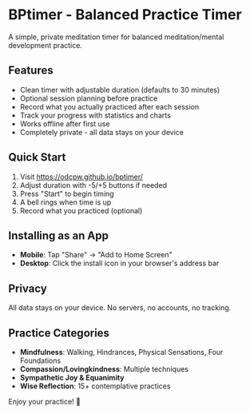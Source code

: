 # BPtimer - Balanced Practice Timer

A simple, private meditation timer for balanced meditation/mental development practice.

## Features
- Clean timer with adjustable duration (defaults to 30 minutes)
- Optional session planning before practice
- Record what you actually practiced after each session
- Track your progress with statistics and charts
- Works offline after first use
- Completely private - all data stays on your device

## Quick Start

1. Visit https://odcpw.github.io/bptimer/
2. Adjust duration with -5/+5 buttons if needed
3. Press "Start" to begin timing
4. A bell rings when time is up
5. Record what you practiced (optional)

## Installing as an App
- **Mobile**: Tap "Share" → "Add to Home Screen"
- **Desktop**: Click the install icon in your browser's address bar

## Privacy
All data stays on your device. No servers, no accounts, no tracking.

## Practice Categories
- **Mindfulness**: Walking, Hindrances, Physical Sensations, Four Foundations
- **Compassion/Lovingkindness**: Multiple techniques
- **Sympathetic Joy & Equanimity**
- **Wise Reflection**: 15+ contemplative practices

Enjoy your practice! 🙏